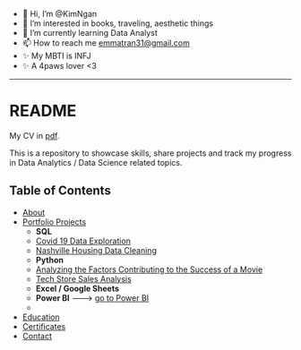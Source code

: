 - 👋 Hi, I’m @KimNgan
- 👀 I’m interested in books, traveling, aesthetic things
- 🌱 I’m currently learning Data Analyst
- 📫 How to reach me emmatran31@gmail.com
- ✨ My MBTI is INFJ
- ✨ A 4paws lover <3
-----------

# README

My CV in [pdf](#).

This is a repository to showcase skills, share projects and track my progress in Data Analytics / Data Science related topics.

## Table of Contents

- [About](#about)
- [Portfolio Projects](#portfolio-projects)
   - **SQL**
    - [Covid 19 Data Exploration](#)
    - [Nashville Housing Data Cleaning](#)
   - **Python**
    - [Analyzing the Factors Contributing to the Success of a Movie](#)
    - [Tech Store Sales Analysis](#)
  - **Excel / Google Sheets**
  - **Power BI** ---> [go to Power BI](#)
  - 
- [Education](#education)
- [Certificates](#certificates)
- [Contact](#contact)

